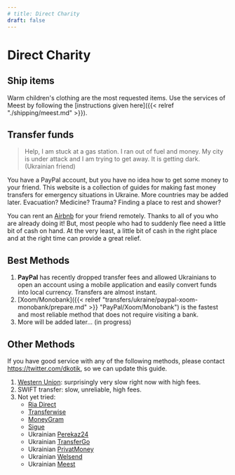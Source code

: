 ```yaml
---
# title: Direct Charity
draft: false
---
```


# Direct Charity

## Ship items

Warm children's clothing are the most requested items. Use the services of Meest by following the [instructions given here]({{< relref "./shipping/meest.md" >}}).

## Transfer funds

> Help, I am stuck at a gas station. I ran out of fuel and money. My city is under attack and I am trying to get away. It is getting dark. (Ukrainian friend)

You have a PayPal account, but you have no idea how to get some money to your friend. This website is a collection of guides for making fast money transfers for emergency situations in Ukraine. More countries may be added later. Evacuation? Medicine? Trauma? Finding a place to rest and shower?

You can rent an [Airbnb](https://www.airbnb.com/) for your friend remotely. Thanks to all of you who are already doing it! But, most people who had to suddenly flee need a little bit of cash on hand. At the very least, a little bit of cash in the right place and at the right time can provide a great relief.

## Best Methods

1. **PayPal** has recently dropped transfer fees and allowed Ukrainians to open an account using a mobile application and easily convert funds into local currency. Transfers are almost instant.
2. [Xoom/Monobank]({{< relref "transfers/ukraine/paypal-xoom-monobank/prepare.md" >}} "PayPal/Xoom/Monobank") is the fastest and most reliable method that does not require visiting a bank.
3. More will be added later... (in progress)

## Other Methods

If you have good service with any of the following methods, please contact <https://twitter.com/dkotik>, so we can update this guide.

1. [Western Union](https://www.westernunion.com/us/en/home.html): surprisingly very slow right now with high fees.
2. SWIFT transfer: slow, unreliable, high fees.
3. Not yet tried:
   - [Ria Direct](https://www.riamoneytransfer.com/us/en)
   - [Transferwise](https://wise.com)
   - [MoneyGram](https://www.moneygram.com/mgo/us/en/)
   - [Sigue](https://sigue.com/)
   - Ukrainian [Perekaz24](https://perekaz24.eu/en)
   - Ukrainian [TransferGo](https://privatbank.ua/sistemy-denegnih-perevodov/transfergo)
   - Ukrainian [PrivatMoney](https://privatbank.ua/sistemy-denegnih-perevodov/newprivatmoney)
   - Ukrainian [Welsend](https://welsend.com.ua/)
   - Ukrainian [Meest](https://ua.meest.com/services/pryvatnym-kliyentam-v-ukrayini/international-money-transfer)
